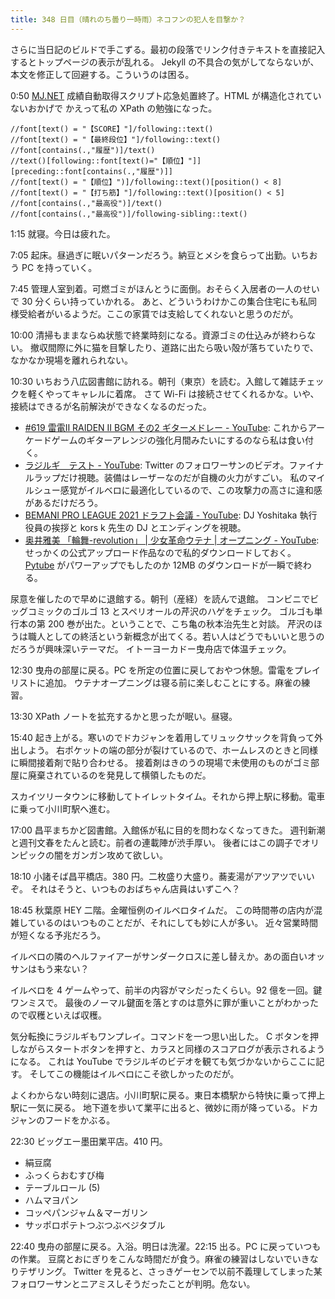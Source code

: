 ```yaml
---
title: 348 日目（晴れのち曇り一時雨）ネコフンの犯人を目撃か？
---
```


さらに当日記のビルドで手こずる。最初の段落でリンク付きテキストを直接記入するとトップページの表示が乱れる。
Jekyll の不具合の気がしてならないが、本文を修正して回避する。こういうのは困る。

0:50 [MJ.NET] 成績自動取得スクリプト応急処置終了。HTML が構造化されていないおかげで
かえって私の XPath の勉強になった。

```xpath
//font[text() = "【SCORE】"]/following::text()
//font[text() = "【最終段位】"]/following::text()
//font[contains(.,"履歴")]/text()
//text()[following::font[text()="【順位】"]][preceding::font[contains(.,"履歴")]]
//font[text() = "【順位】")]/following::text()[position() < 8]
//font[text() = "【打ち筋】"]/following::text()[position() < 5]
//font[contains(.,"最高役")]/text()
//font[contains(.,"最高役")]/following-sibling::text()
```

1:15 就寝。今日は疲れた。

7:05 起床。昼過ぎに眠いパターンだろう。納豆とメシを食らって出勤。いちおう PC を持っていく。

7:45 管理人室到着。可燃ゴミがほんとうに面倒。おそらく入居者の一人のせいで 30 分くらい持っていかれる。
あと、どういうわけかこの集合住宅にも私同様受給者がいるようだ。ここの家賃では支給してくれないと思うのだが。

10:00 清掃もままならぬ状態で終業時刻になる。資源ゴミの仕込みが終わらない。
撤収間際に外に猫を目撃したり、道路に出たら吸い殻が落ちていたりで、なかなか現場を離れられない。

10:30 いちおう八広図書館に訪れる。朝刊（東京）を読む。入館して雑誌チェックを軽くやってキャレルに着席。
さて Wi-Fi は接続させてくれるかな。いや、接続はできるが名前解決ができなくなるのだった。

* [&#x23;619 雷電Ⅱ RAIDEN II BGM その2 ギターメドレー - YouTube](https://www.youtube.com/watch?v=iA3HFiP7yho):
  これからアーケードゲームのギターアレンジの強化月間みたいにするのなら私は食い付く。
* [ラジルギ　テスト - YouTube](https://www.youtube.com/watch?v=iLdrKm_uIg4):
  Twitter のフォロワーサンのビデオ。ファイナルラップだけ視聴。装備はレーザーなのだが自機の火力がすごい。
  私のマイルシュー感覚がイルベロに最適化しているので、この攻撃力の高さに違和感があるだけだろう。
* [BEMANI PRO LEAGUE 2021 ドラフト会議 - YouTube](https://www.youtube.com/watch?v=4pOoGviZ4xE):
  DJ Yoshitaka 執行役員の挨拶と kors k 先生の DJ とエンディングを視聴。
* [奥井雅美 「輪舞-revolution」 &#124; 少女革命ウテナ &#124; オープニング - YouTube](https://www.youtube.com/watch?v=tyPv7QyuZl0):
  せっかくの公式アップロード作品なので私的ダウンロードしておく。
  [Pytube] がパワーアップでもしたのか 12MB のダウンロードが一瞬で終わる。

尿意を催したので早めに退館する。朝刊（産経）を読んで退館。
コンビニでビッグコミックのゴルゴ 13 とスペリオールの芹沢のハゲをチェック。
ゴルゴも単行本の第 200 巻が出た。ということで、こち亀の秋本治先生と対談。
芹沢のほうは職人としての終活という新概念が出てくる。若い人はどうでもいいと思うのだろうが興味深いテーマだ。
イトーヨーカドー曳舟店で体温チェック。

12:30 曳舟の部屋に戻る。PC を所定の位置に戻しておやつ休憩。雷電をプレイリストに追加。
ウテナオープニングは寝る前に楽しむことにする。麻雀の練習。

13:30 XPath ノートを拡充するかと思ったが眠い。昼寝。

15:40 起き上がる。寒いのでドカジャンを着用してリュックサックを背負って外出しよう。
右ポケットの端の部分が裂けているので、ホームレスのときと同様に瞬間接着剤で貼り合わせる。
接着剤はきのうの現場で未使用のものがゴミ部屋に廃棄されているのを発見して横領したものだ。

スカイツリータウンに移動してトイレットタイム。それから押上駅に移動。電車に乗って小川町駅へ進む。

17:00 昌平まちかど図書館。入館係が私に目的を問わなくなってきた。
週刊新潮と週刊文春をたんと読む。前者の連載陣が渋手厚い。
後者にはこの調子でオリンピックの闇をガンガン攻めて欲しい。

18:10 小諸そば昌平橋店。380 円。二枚盛り大盛り。蕎麦湯がアツアツでいいぞ。
それはそうと、いつものおばちゃん店員はいずこへ？

18:45 秋葉原 HEY 二階。金曜恒例のイルベロタイムだ。
この時間帯の店内が混雑しているのはいつものことだが、それにしても妙に人が多い。
近々営業時間が短くなる予兆だろう。

イルベロの隣のヘルファイアーがサンダークロスに差し替えか。あの面白いオッサンはもう来ない？

イルベロを 4 ゲームやって、前半の内容がマシだったくらい。92 億を一回。鍵ワンミスで。
最後のノーマル鍵面を落とすのは意外に罪が重いことがわかったので収穫といえば収穫。

気分転換にラジルギもワンプレイ。コマンドを一つ思い出した。
C ボタンを押しながらスタートボタンを押すと、カラスと同様のスコアログが表示されるようになる。
これは YouTube でラジルギのビデオを観ても気づかないからここに記す。
そしてこの機能はイルベロにこそ欲しかったのだが。

よくわからない時刻に退店。小川町駅に戻る。東日本橋駅から特快に乗って押上駅に一気に戻る。
地下道を歩いて業平に出ると、微妙に雨が降っている。ドカジャンのフードをかぶる。

22:30 ビッグエー墨田業平店。410 円。

* 絹豆腐
* ふっくらおむすび梅
* テーブルロール (5)
* ハムマヨパン
* コッペパンジャム＆マーガリン
* サッポロポテトつぶつぶベジタブル

22:40 曳舟の部屋に戻る。入浴。明日は洗濯。22:15 出る。PC に戻っていつもの作業。
豆腐とおにぎりをこんな時間だが食う。麻雀の練習はしないでいきなりテザリング。
Twitter を見ると、さっきゲーセンで以前不義理してしまった某フォロワーサンとニアミスしそうだったことが判明。危ない。

[mj.net]: https://www.sega-mj.net/mjac_p/mjlogin/login.jsp
[pytube]: https://pytube.io/en/latest/index.html
